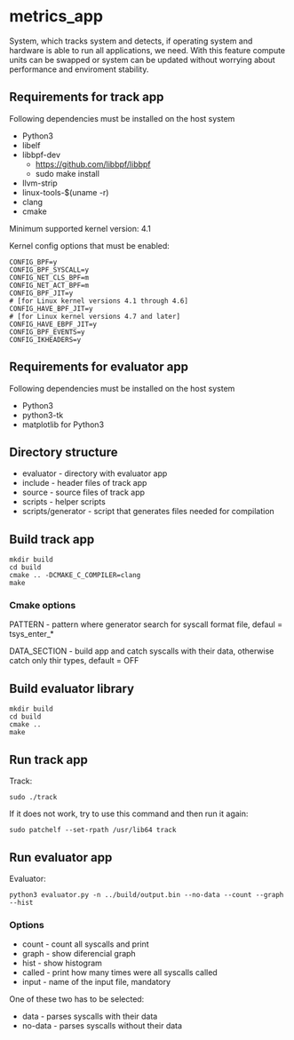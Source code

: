 # metrics_app

System, which tracks system and detects, if operating system and hardware is able to run all
applications, we need. With this feature compute units can be swapped or system can be updated
without worrying about performance and enviroment stability.

## Requirements for track app

Following dependencies must be installed on the host system

* Python3
* libelf
* libbpf-dev
    - https://github.com/libbpf/libbpf
    - sudo make install
* llvm-strip
* linux-tools-$(uname -r)
* clang
* cmake

Minimum supported kernel version: 4.1

Kernel config options that must be enabled:

```
CONFIG_BPF=y
CONFIG_BPF_SYSCALL=y
CONFIG_NET_CLS_BPF=m
CONFIG_NET_ACT_BPF=m
CONFIG_BPF_JIT=y
# [for Linux kernel versions 4.1 through 4.6]
CONFIG_HAVE_BPF_JIT=y
# [for Linux kernel versions 4.7 and later]
CONFIG_HAVE_EBPF_JIT=y
CONFIG_BPF_EVENTS=y
CONFIG_IKHEADERS=y
```

## Requirements for evaluator app

Following dependencies must be installed on the host system

* Python3
* python3-tk
* matplotlib for Python3

## Directory structure

* evaluator - directory with evaluator app
* include - header files of track app
* source - source files of track app
* scripts - helper scripts
* scripts/generator - script that generates files needed for compilation

## Build track app

```
mkdir build
cd build
cmake .. -DCMAKE_C_COMPILER=clang
make
```

### Cmake options

PATTERN - pattern where generator search for syscall format file, defaul = tsys_enter_*

DATA_SECTION - build app and catch syscalls with their data, otherwise catch only thir types, default = OFF

## Build evaluator library

```
mkdir build
cd build
cmake ..
make
```

## Run track app

Track:
```
sudo ./track
```
If it does not work, try to use this command and then run it again:
```
sudo patchelf --set-rpath /usr/lib64 track
```

## Run evaluator app

Evaluator:
```
python3 evaluator.py -n ../build/output.bin --no-data --count --graph --hist
```

### Options

* count     - count all syscalls and print
* graph     - show diferencial graph
* hist      - show histogram
* called    - print how many times were all syscalls called
* input     - name of the input file, mandatory

One of these two has to be selected:
* data      - parses syscalls with their data
* no-data   - parses syscalls without their data
